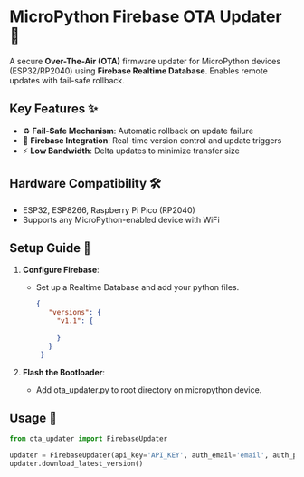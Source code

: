 # MicroPython Firebase OTA Updater 🔄

A secure **Over-The-Air (OTA)** firmware updater for MicroPython devices (ESP32/RP2040) using **Firebase Realtime Database**. Enables remote updates with fail-safe rollback.

## Key Features ✨
- ♻️ **Fail-Safe Mechanism**: Automatic rollback on update failure  
- 📡 **Firebase Integration**: Real-time version control and update triggers  
- ⚡ **Low Bandwidth**: Delta updates to minimize transfer size  

## Hardware Compatibility 🛠️
- ESP32, ESP8266, Raspberry Pi Pico (RP2040)  
- Supports any MicroPython-enabled device with WiFi  

## Setup Guide 🚀
1. **Configure Firebase**:  
   - Set up a Realtime Database and add your python files.
     ```json
     {
        "versions": {
          "v1.1": {
            
          }
        }
      }
     ```
     

2. **Flash the Bootloader**:  
   - Add ota_updater.py to root directory on micropython device.
  
## Usage 📲
   ```python
  from ota_updater import FirebaseUpdater

  updater = FirebaseUpdater(api_key='API_KEY', auth_email='email', auth_pass='pass', database_url='url1', storage_url='url2')
  updater.download_latest_version()
   ```
